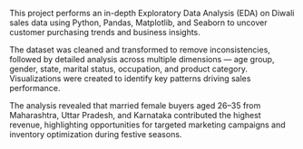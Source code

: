 This project performs an in-depth Exploratory Data Analysis (EDA) on Diwali sales data using Python, Pandas, Matplotlib, and Seaborn to uncover customer purchasing trends and business insights.

The dataset was cleaned and transformed to remove inconsistencies, followed by detailed analysis across multiple dimensions — age group, gender, state, marital status, occupation, and product category. Visualizations were created to identify key patterns driving sales performance.

The analysis revealed that married female buyers aged 26–35 from Maharashtra, Uttar Pradesh, and Karnataka contributed the highest revenue, highlighting opportunities for targeted marketing campaigns and inventory optimization during festive seasons.
